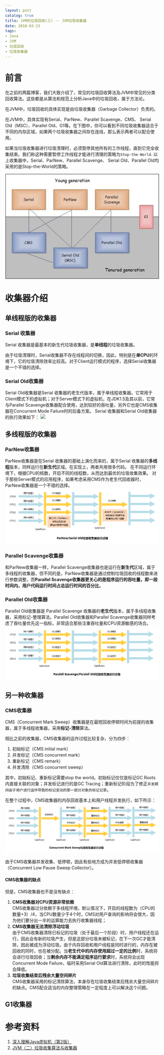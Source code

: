 ```yaml
---
layout: post
catalog: true
title: JVM的垃圾回收(三) -- JVM垃圾收集器
date: 2018-03-23
tags: 
- Java
- JVM
- 垃圾回收
- 垃圾收集器
---
```


# 前言

在之前的两篇博客，我们大致介绍了，常见的垃圾回收算法及JVM中常见的分类回收算法。这些都是从算法和规范上分析Java中的垃圾回收，属于方法论。

在JVM中，垃圾回收的具体实现是由垃圾收集器（Garbage Collector）负责的。

在JVM中，具体实现有Serial、ParNew、Parallel Scavenge、CMS、 Serial Old（MSC）、Parallel Old、G1等。在下图中，你可以看到不同垃圾收集器适合于不同的内存区域，如果两个垃圾收集器之间存在连线，那么表示两者可以配合使用。

如果当垃圾收集器进行垃圾清理时，必须暂停其他所有的工作线程，直到它完全收集结束。我们称这种需要暂停工作线程才能进行清理的策略为`Stop-the-World`.
以上收集器中，Serial、ParNew、Parallel Scavenge、 Serial Old、Parallel Old均采用的是Stop-the-World的策略。

![](/imgs/Garbage-Collector-set.jpg)
# 收集器介绍

## 单线程版的收集器
### Serial 收集器
Serial 收集器是最基本的新生代垃圾收集器，是**单线程**的垃圾收集器。

由于垃圾清理时，Serial收集器不存在线程间的切换，因此，特别是在**单CPU**的环境下，它的垃圾清除效率比较高。对于Client运行模式的程序，选择Serial收集器是一个不错的选择。


### Serial Old收集器

Serial Old收集器是Serial 收集器的老生代版本，属于单线程收集器。它常用于Client模式下的虚拟机；对于Server模式下的虚拟机，在JDK1.5及其以前，它常与Parallel Scavenge收集器配合使用，达到较好的吞吐量，另外它也是CMS收集器在Concurrent Mode Failure时的后备方案。
Serial 收集器和Serial Old收集器的执行效果如下：
![](/imgs/serail-and-serail-old.png)


## 多线程版的收集器


### ParNew收集器
ParNew收集器是在Serial 收集器的基础上演化而来的，属于Serial 收集器的**多线程**版本，同样运行在**新生代**区域。在实现上，两者共用很多代码。
在不同运行环境下，根据CPU的核数，开启不同的线程数，从而达到最优的垃圾收集效果。
对于那些Server模式的应用程序，如果考虑采用CMS作为老生代回收器时，ParNew收集器是一个不错的选择。
![](/imgs/parnew-and-serail-old.png)


### Parallel Scavenge收集器

和ParNew收集器一样，Parallel Scavenge收集器也是运行在**新生代**区域，属于多线程的收集器，但不同的是，ParNew收集器是通过控制垃圾回收的线程数来进行参数调整，而**Parallel Scavenge收集器更关心的是程序运行的吞吐量，即一段时间内，用户代码运行时间占总运行时间的百分比**。

### Parallel Old收集器
Parallel Old收集器是 Parallel Scavenge 收集器的**老生代**版本，属于多线程收集器，采用标记-整理算法。Parallel Old收集器和Parallel Scavenge收集器同样考虑了吞吐量优先这一指标，非常适合那些注重吞吐量和CPU资源敏感的场合。
![](/imgs/parallel-old-and-parallel-scavenge.png)



## 另一种收集器

### CMS收集器
CMS（Concurrent Mark Sweep）收集器是在最短回收停顿时间为前提的收集器，属于多线程收集器，采用**标记-清除**算法。

相比之前的收集器，CMS收集器的运作过程比较复杂，分为四步：
1. 初始标记（CMS initial mark）
2. 并发标记（CMS concurrent mark）
3. 重新标记（CMS remark）
4. 并发清除（CMS concurrent sweep）

其中，初始标记、重新标记需要stop the world。初始标记仅仅是标记GC Roots内直接关联的对象；并发标记进行的是GC Tracing；重新标记阶段为了修正`并发期间由于用户进行运作导致的标记变动的那一部分对象的标记记录`。

在整个过程中，CMS收集器的内存回收基本上和用户线程并发执行，如下所示：
![](/imgs/concurrent-mark-sweep-garbage-collector.png)

由于CMS收集器并发收集、低停顿，因此有些地方成为并发低停顿收集器（Concurrent Low Pause Sweep Collector）。
#### CMS收集器的缺点
但是，CMS收集器也不是没有缺点：
1. **CMS收集器对CPU资源非常依赖**<br/>
    CMS收集器过分依赖于多线程环境，默认情况下，开启的线程数为（CPU的数量+3）/4，当CPU数量少于4个时，CMS对用户查询的影响将会很大，因为他们要分出一半的运算能力去执行收集器线程；
2. **CMS收集器无法清除浮动垃圾**<br/>
    由于CMS收集器清除已标记的垃圾（处于最后一个阶段）时，用户线程还在运行，因此会有新的垃圾产生，但是这部分垃圾未被标记，在下一次GC才能清除，因此被成为浮动垃圾。由于内存回收和用户线程是同时进行的，内存在被回收的同时，也在被分配。当**老生代中的内存使用超过一定的比例**时，系统将会进行垃圾回收；当**剩余内存不能满足程序运行要求**时，系统将会出现Concurrent Mode Failure，临时采用Serial Old算法进行清除，此时的性能将会降低。
3. **垃圾收集结束后残余大量空间碎片**<br/>
    CMS收集器采用的标记清除算法，本身存在垃圾收集结束后残余大量空间碎片的缺点。CMS配合适当的内存整理策略在一定程度上可以解决这个问题。


## G1收集器

# 参考资料
1. [深入理解Java虚拟机（第2版）](https://book.douban.com/subject/24722612/)
2. [JVM（二）垃圾收集算法与收集器](http://alicharles.com/article/jvm-gc/)